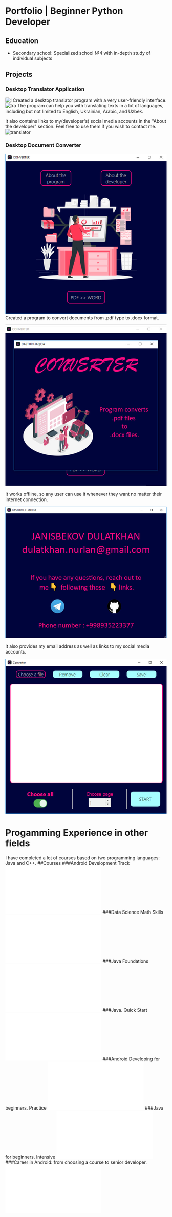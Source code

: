 # Portfolio | Beginner Python Developer

## Education
- Secondary school: Specialized school №4 with in-depth study of individual subjects


## Projects
### Desktop Translator Application
![l](assets/8_.jpg)
Created a desktop translator program with a very user-friendly interface.
![tra](assets/9_.jpg)
The program can help you with translating texts in a lot of languages, including but not limited to English, Ukrainian, Arabic, and Uzbek. 

It also contains links to my(developer's) social media accounts in the "About the developer" section. Feel free to use them if you wish to contact me.
![translator](assets/8__.jpg)
### Desktop Document Converter
![initial](assets/1_.jpg)
Created a program to convert documents from .pdf type to .docx format.

![initia](assets/2_.jpg)

It works offline, so any user can use it whenever they want no matter their internet connection.

![init](assets/3_.jpg)

It also provides my email address as well as links to my social media accounts.

![ini](assets/4_.jpg)

# Progamming Experience in other fields
I have completed a lot of courses based on two programming languages: Java and C++. 
##Courses
###Android Development Track
![android](assets/UDACITY.pdf)
###Data Science Math Skills
![coursera](assets/CourseraDataScience.pdf)
###Java Foundations
![oracle](assets/OracleAcademy.pdf)
###Java. Quick Start
![java](assets/4610981_1039966.ru.pdf)
###Android Developing for beginners. Practice
![and](assets/android.pdf)
###Java for beginners. Intensive
![int](assets/4610981_1013454.ru.pdf)
###Career in Android: from choosing a course to senior developer.
![career](assets/CareerinAndroid.pdf)
